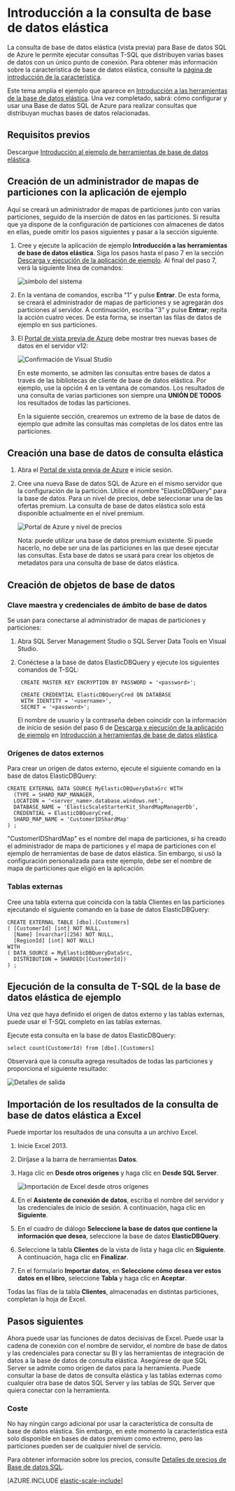 <properties
	pageTitle="Introducción a la consulta de base de datos elástica"
	description="Uso de la consulta de base de datos elástica"
	services="sql-database"
	documentationCenter=""  
	manager="jeffreyg"
	authors="sidneyh"/>

<tags
	ms.service="sql-database"
	ms.workload="sql-database"
	ms.tgt_pltfrm="na"
	ms.devlang="na"
	ms.topic="article"
	ms.date="06/23/2015"
	ms.author="sidneyh" />

# Introducción a la consulta de base de datos elástica

La consulta de base de datos elástica (vista previa) para Base de datos SQL de Azure le permite ejecutar consultas T-SQL que distribuyen varias bases de datos con un único punto de conexión. Para obtener más información sobre la característica de base de datos elástica, consulte la [página de introducción de la característica](sql-database-elastic-query-overview.md).

Este tema amplía el ejemplo que aparece en [Introducción a las herramientas de la base de datos elástica](sql-database-elastic-scale-get-started.md). Una vez completado, sabrá: cómo configurar y usar una Base de datos SQL de Azure para realizar consultas que distribuyan muchas bases de datos relacionadas.
## Requisitos previos

Descargue [Introducción al ejemplo de herramientas de base de datos elástica](sql-database-elastic-scale-get-started.md).

## Creación de un administrador de mapas de particiones con la aplicación de ejemplo

Aquí se creará un administrador de mapas de particiones junto con varias particiones, seguido de la inserción de datos en las particiones. Si resulta que ya dispone de la configuración de particiones con almacenes de datos en ellas, puede omitir los pasos siguientes y pasar a la sección siguiente.

1. Cree y ejecute la aplicación de ejemplo **Introducción a las herramientas de base de datos elástica**. Siga los pasos hasta el paso 7 en la sección [Descarga y ejecución de la aplicación de ejemplo](sql-database-elastic-scale-get-started.md#Getting-started-with-elastic-database-tools). Al final del paso 7, verá la siguiente línea de comandos:

	![símbolo del sistema][1]

2.  En la ventana de comandos, escriba "1" y pulse **Entrar**. De esta forma, se creará el administrador de mapas de particiones y se agregarán dos particiones al servidor. A continuación, escriba "3" y pulse **Entrar**; repita la acción cuatro veces. De esta forma, se insertan las filas de datos de ejemplo en sus particiones.
3.  El [Portal de vista previa de Azure](https://portal.azure.com) debe mostrar tres nuevas bases de datos en el servidor v12:

	![Confirmación de Visual Studio][2]

	En este momento, se admiten las consultas entre bases de datos a través de las bibliotecas de cliente de base de datos elástica. Por ejemplo, use la opción 4 en la ventana de comandos. Los resultados de una consulta de varias particiones son siempre una **UNIÓN DE TODOS** los resultados de todas las particiones.

	En la siguiente sección, crearemos un extremo de la base de datos de ejemplo que admite las consultas más completas de los datos entre las particiones.

## Creación una base de datos de consulta elástica

1. Abra el [Portal de vista previa de Azure](https://portal.azure.com) e inicie sesión.
2. Cree una nueva Base de datos SQL de Azure en el mismo servidor que la configuración de la partición. Utilice el nombre "ElasticDBQuery" para la base de datos. Para un nivel de precios, debe seleccionar una de las ofertas premium. La consulta de base de datos elástica solo está disponible actualmente en el nivel premium.

	![Portal de Azure y nivel de precios][3]

	Nota: puede utilizar una base de datos premium existente. Si puede hacerlo, no debe ser una de las particiones en las que desee ejecutar las consultas. Esta base de datos se usará para crear los objetos de metadatos para una consulta de base de datos elástica.


## Creación de objetos de base de datos

### Clave maestra y credenciales de ámbito de base de datos

Se usan para conectarse al administrador de mapas de particiones y particiones:

1. Abra SQL Server Management Studio o SQL Server Data Tools en Visual Studio.
2. Conéctese a la base de datos ElasticDBQuery y ejecute los siguientes comandos de T-SQL:

		CREATE MASTER KEY ENCRYPTION BY PASSWORD = '<password>';

		CREATE CREDENTIAL ElasticDBQueryCred ON DATABASE
		WITH IDENTITY = '<username>',
		SECRET = '<password>';

	El nombre de usuario y la contraseña deben coincidir con la información de inicio de sesión del paso 6 de [Descarga y ejecución de la aplicación de ejemplo](sql-database-elastic-scale-get-started.md#Getting-started-with-elastic-database-tools) en [Introducción a herramientas de base de datos elástica](sql-database-elastic-scale-get-started.md).


### Orígenes de datos externos

Para crear un origen de datos externo, ejecute el siguiente comando en la base de datos ElasticDBQuery:

	CREATE EXTERNAL DATA SOURCE MyElasticDBQueryDataSrc WITH
      (TYPE = SHARD_MAP_MANAGER,
      LOCATION = '<server_name>.database.windows.net',
      DATABASE_NAME = 'ElasticScaleStarterKit_ShardMapManagerDb',
	  CREDENTIAL = ElasticDBQueryCred,
 	  SHARD_MAP_NAME = 'CustomerIDShardMap'
    ) ;

 "CustomerIDShardMap" es el nombre del mapa de particiones, si ha creado el administrador de mapa de particiones y el mapa de particiones con el ejemplo de herramientas de base de datos elástica. Sin embargo, si usó la configuración personalizada para este ejemplo, debe ser el nombre de mapa de particiones que eligió en la aplicación.

### Tablas externas

Cree una tabla externa que coincida con la tabla Clientes en las particiones ejecutando el siguiente comando en la base de datos ElasticDBQuery:

	CREATE EXTERNAL TABLE [dbo].[Customers]
	( [CustomerId] [int] NOT NULL,
	  [Name] [nvarchar](256) NOT NULL,
	  [RegionId] [int] NOT NULL)
	WITH
	( DATA_SOURCE = MyElasticDBQueryDataSrc,
      DISTRIBUTION = SHARDED([CustomerId])
	) ;

## Ejecución de la consulta de T-SQL de la base de datos elástica de ejemplo

Una vez que haya definido el origen de datos externo y las tablas externas, puede usar el T-SQL completo en las tablas externas.

Ejecute esta consulta en la base de datos ElasticDBQuery:

	select count(CustomerId) from [dbo].[Customers]

Observará que la consulta agrega resultados de todas las particiones y proporciona el siguiente resultado:

![Detalles de salida][4]

## Importación de los resultados de la consulta de base de datos elástica a Excel

 Puede importar los resultados de una consulta a un archivo Excel.

1. Inicie Excel 2013.
2. 	Diríjase a la barra de herramientas **Datos**.
3. 	Haga clic en **Desde otros orígenes** y haga clic en **Desde SQL Server**.

	![Importación de Excel desde otros orígenes][5]
4. 	En el **Asistente de conexión de datos**, escriba el nombre del servidor y las credenciales de inicio de sesión. A continuación, haga clic en **Siguiente**.
5. 	En el cuadro de diálogo **Seleccione la base de datos que contiene la información que desea**, seleccione la base de datos **ElasticDBQuery**.
6. 	Seleccione la tabla **Clientes** de la vista de lista y haga clic en **Siguiente**. A continuación, haga clic en **Finalizar**.
7. 	En el formulario **Importar datos**, en **Seleccione cómo desea ver estos datos en el libro**, seleccione **Tabla** y haga clic en **Aceptar**.

Todas las filas de la tabla **Clientes**, almacenadas en distintas particiones, completan la hoja de Excel.

## Pasos siguientes
Ahora puede usar las funciones de datos decisivas de Excel. Puede usar la cadena de conexión con el nombre de servidor, el nombre de base de datos y las credenciales para conectar su BI y las herramientas de integración de datos a la base de datos de consulta elástica. Asegúrese de que SQL Server se admite como origen de datos para la herramienta. Puede consultar la base de datos de consulta elástica y las tablas externas como cualquier otra base de datos SQL Server y las tablas de SQL Server que quiera conectar con la herramienta.

### Coste
No hay ningún cargo adicional por usar la característica de consulta de base de datos elástica. Sin embargo, en este momento la característica está solo disponible en bases de datos premium como extremo, pero las particiones pueden ser de cualquier nivel de servicio.

Para obtener información sobre los precios, consulte [Detalles de precios de Base de datos SQL](http://azure.microsoft.com/pricing/details/sql-database/).


[AZURE.INCLUDE [elastic-scale-include](../../includes/elastic-scale-include.md)]

<!--Image references-->
[1]: ./media/sql-database-elastic-query-getting-started/cmd-prompt.png
[2]: ./media/sql-database-elastic-query-getting-started/portal.png
[3]: ./media/sql-database-elastic-query-getting-started/tiers.png
[4]: ./media/sql-database-elastic-query-getting-started/details.png
[5]: ./media/sql-database-elastic-query-getting-started/exel-sources.png
<!--anchors-->

<!---HONumber=August15_HO6-->